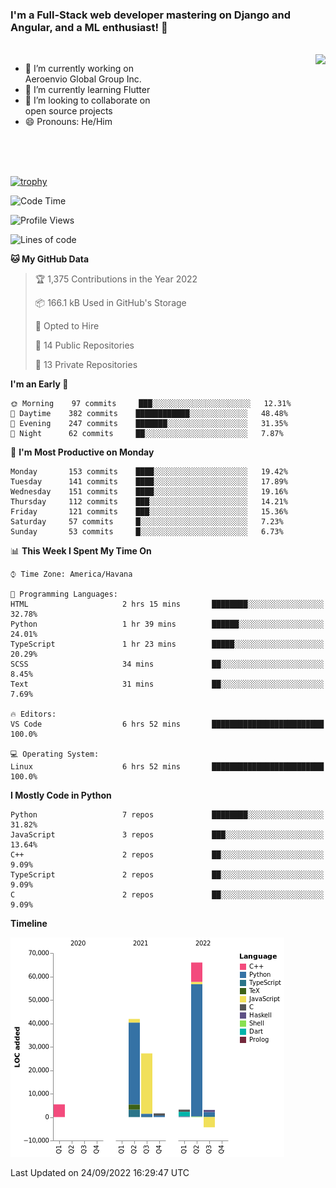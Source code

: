 ### I'm a Full-Stack web developer mastering on Django and Angular, and a ML enthusiast!  👋

<br/>

<img align="right" height="250"  src="https://media1.giphy.com/media/qgQUggAC3Pfv687qPC/giphy.gif?cid=ecf05e470ttfxgsj072btembitu1zn4ti3t3cdyg4jo5b3by&rid=giphy.gif&ct=g" />

 <div style="width:50%">
    <ul>
      <li>🔭 I’m currently working on Aeroenvio Global Group Inc.</li>
      <li>🌱 I’m currently learning Flutter</li>
      <li>👯 I’m looking to collaborate on open source projects</li>
      <li>😄 Pronouns: He/Him</li>
<!--       <li>⚡ Fun fact: I started my first professional project for a company as web dev without knowing any JS </li> -->
    </ul>
  </div>
  
<br/><br/><br/>

[![trophy](https://github-profile-trophy.vercel.app/?username=dfg-98&row=3&column=3&theme=monokai)](https://github.com/ryo-ma/github-profile-trophy)


<!--START_SECTION:waka-->
![Code Time](http://img.shields.io/badge/Code%20Time-461%20hrs%2056%20mins-blue)

![Profile Views](http://img.shields.io/badge/Profile%20Views-0-blue)

![Lines of code](https://img.shields.io/badge/From%20Hello%20World%20I%27ve%20Written-144%20Thousand%20lines%20of%20code-blue)

**🐱 My GitHub Data** 

> 🏆 1,375 Contributions in the Year 2022
 > 
> 📦 166.1 kB Used in GitHub's Storage 
 > 
> 💼 Opted to Hire
 > 
> 📜 14 Public Repositories 
 > 
> 🔑 13 Private Repositories  
 > 
**I'm an Early 🐤** 

```text
🌞 Morning    97 commits     ███░░░░░░░░░░░░░░░░░░░░░░   12.31% 
🌆 Daytime    382 commits    ████████████░░░░░░░░░░░░░   48.48% 
🌃 Evening    247 commits    ███████░░░░░░░░░░░░░░░░░░   31.35% 
🌙 Night      62 commits     ██░░░░░░░░░░░░░░░░░░░░░░░   7.87%

```
📅 **I'm Most Productive on Monday** 

```text
Monday       153 commits    ████░░░░░░░░░░░░░░░░░░░░░   19.42% 
Tuesday      141 commits    ████░░░░░░░░░░░░░░░░░░░░░   17.89% 
Wednesday    151 commits    ████░░░░░░░░░░░░░░░░░░░░░   19.16% 
Thursday     112 commits    ███░░░░░░░░░░░░░░░░░░░░░░   14.21% 
Friday       121 commits    ███░░░░░░░░░░░░░░░░░░░░░░   15.36% 
Saturday     57 commits     █░░░░░░░░░░░░░░░░░░░░░░░░   7.23% 
Sunday       53 commits     █░░░░░░░░░░░░░░░░░░░░░░░░   6.73%

```


📊 **This Week I Spent My Time On** 

```text
⌚︎ Time Zone: America/Havana

💬 Programming Languages: 
HTML                     2 hrs 15 mins       ████████░░░░░░░░░░░░░░░░░   32.78% 
Python                   1 hr 39 mins        ██████░░░░░░░░░░░░░░░░░░░   24.01% 
TypeScript               1 hr 23 mins        █████░░░░░░░░░░░░░░░░░░░░   20.29% 
SCSS                     34 mins             ██░░░░░░░░░░░░░░░░░░░░░░░   8.45% 
Text                     31 mins             ██░░░░░░░░░░░░░░░░░░░░░░░   7.69%

🔥 Editors: 
VS Code                  6 hrs 52 mins       █████████████████████████   100.0%

💻 Operating System: 
Linux                    6 hrs 52 mins       █████████████████████████   100.0%

```

**I Mostly Code in Python** 

```text
Python                   7 repos             ████████░░░░░░░░░░░░░░░░░   31.82% 
JavaScript               3 repos             ███░░░░░░░░░░░░░░░░░░░░░░   13.64% 
C++                      2 repos             ██░░░░░░░░░░░░░░░░░░░░░░░   9.09% 
TypeScript               2 repos             ██░░░░░░░░░░░░░░░░░░░░░░░   9.09% 
C                        2 repos             ██░░░░░░░░░░░░░░░░░░░░░░░   9.09%

```


**Timeline**

![Chart not found](https://raw.githubusercontent.com/dfg-98/dfg-98/main/charts/bar_graph.png) 


 Last Updated on 24/09/2022 16:29:47 UTC
<!--END_SECTION:waka-->
